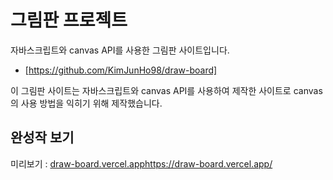 # 그림판 프로젝트

자바스크립트와 canvas API를 사용한 그림판 사이트입니다.

- [https://github.com/KimJunHo98/draw-board]

이 그림판 사이트는 자바스크립트와 canvas API를 사용하여 제작한 사이트로 canvas의 사용 방법을 익히기 위해
제작했습니다.

## 완성작 보기 
미리보기 : [draw-board.vercel.app](https://draw-board.vercel.app/)https://draw-board.vercel.app/

